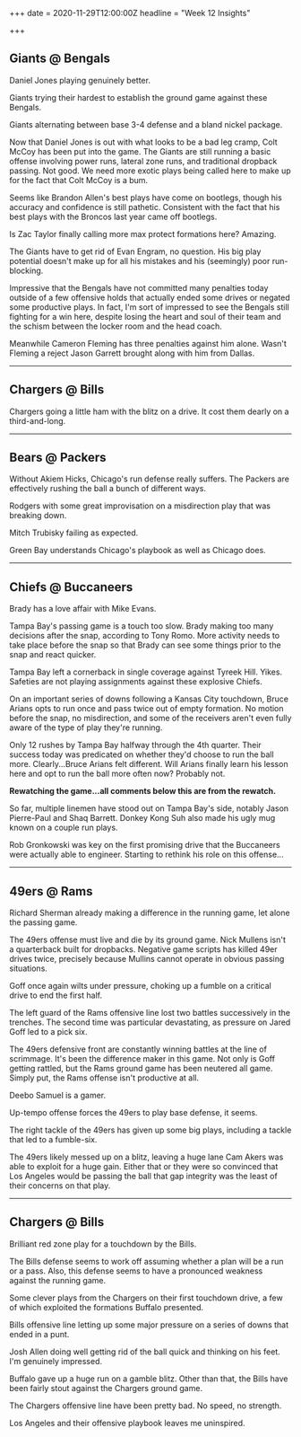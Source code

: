 +++
date = 2020-11-29T12:00:00Z
headline = "Week 12 Insights"

+++
## Giants @ Bengals

Daniel Jones playing genuinely better.

Giants trying their hardest to establish the ground game against these Bengals.

Giants alternating between base 3-4 defense and a bland nickel package.

Now that Daniel Jones is out with what looks to be a bad leg cramp, Colt McCoy has been put into the game. The Giants are still running a basic offense involving power runs, lateral zone runs, and traditional dropback passing. Not good. We need more exotic plays being called here to make up for the fact that Colt McCoy is a bum.

Seems like Brandon Allen's best plays have come on bootlegs, though his accuracy and confidence is still pathetic. Consistent with the fact that his best plays with the Broncos last year came off bootlegs.

Is Zac Taylor finally calling more max protect formations here? Amazing.

The Giants have to get rid of Evan Engram, no question. His big play potential doesn't make up for all his mistakes and his (seemingly) poor run-blocking.

Impressive that the Bengals have not committed many penalties today outside of a few offensive holds that actually ended some drives or negated some productive plays. In fact, I'm sort of impressed to see the Bengals still fighting for a win here, despite losing the heart and soul of their team and the schism between the locker room and the head coach.

Meanwhile Cameron Fleming has three penalties against him alone. Wasn't Fleming a reject Jason Garrett brought along with him from Dallas.

***

## Chargers @ Bills

Chargers going a little ham with the blitz on a drive. It cost them dearly on a third-and-long.

***

## Bears @ Packers

Without Akiem Hicks, Chicago's run defense really suffers. The Packers are effectively rushing the ball a bunch of different ways.

Rodgers with some great improvisation on a misdirection play that was breaking down.

Mitch Trubisky failing as expected.

Green Bay understands Chicago's playbook as well as Chicago does.

***

## Chiefs @ Buccaneers

Brady has a love affair with Mike Evans.

Tampa Bay's passing game is a touch too slow. Brady making too many decisions after the snap, according to Tony Romo. More activity needs to take place before the snap so that Brady can see some things prior to the snap and react quicker.

Tampa Bay left a cornerback in single coverage against Tyreek Hill. Yikes.  Safeties are not playing assignments against these explosive Chiefs.

On an important series of downs following a Kansas City touchdown, Bruce Arians opts to run once and pass twice out of empty formation. No motion before the snap, no misdirection, and some of the receivers aren't even fully aware of the type of play they're running.

Only 12 rushes by Tampa Bay halfway through the 4th quarter. Their success today was predicated on whether they'd choose to run the ball more. Clearly...Bruce Arians felt different. Will Arians finally learn his lesson here and opt to run the ball more often now? Probably not.

**Rewatching the game...all comments below this are from the rewatch.**

So far, multiple linemen have stood out on Tampa Bay's side, notably Jason Pierre-Paul and Shaq Barrett. Donkey Kong Suh also made his ugly mug known on a couple run plays. 

Rob Gronkowski was key on the first promising drive that the Buccaneers were actually able to engineer. Starting to rethink his role on this offense...

***

## 49ers @ Rams

Richard Sherman already making a difference in the running game, let alone the passing game.

The 49ers offense must live and die by its ground game. Nick Mullens isn't a quarterback built for dropbacks. Negative game scripts has killed 49er drives twice, precisely because Mullins cannot operate in obvious passing situations.

Goff once again wilts under pressure, choking up a fumble on a critical drive to end the first half.

The left guard of the Rams offensive line lost two battles successively in the trenches. The second time was particular devastating, as pressure on Jared Goff led to a pick six.

The 49ers defensive front are constantly winning battles at the line of scrimmage. It's been the difference maker in this game. Not only is Goff getting rattled, but the Rams ground game has been neutered all game. Simply put, the Rams offense isn't productive at all.

Deebo Samuel is a gamer.

Up-tempo offense forces the 49ers to play base defense, it seems.

The right tackle of the 49ers has given up some big plays, including a tackle that led to a fumble-six.

The 49ers likely messed up on a blitz, leaving a huge lane Cam Akers was able to exploit for a huge gain. Either that or they were so convinced that Los Angeles would be passing the ball that gap integrity was the least of their concerns on that play.

***

## Chargers @ Bills

Brilliant red zone play for a touchdown by the Bills.

The Bills defense seems to work off assuming whether a plan will be a run or a pass. Also, this defense seems to have a pronounced weakness against the running game.

Some clever plays from the Chargers on their first touchdown drive, a few of which exploited the formations Buffalo presented.

Bills offensive line letting up some major pressure on a series of downs that ended in a punt.

Josh Allen doing well getting rid of the ball quick and thinking on his feet. I'm genuinely impressed.

Buffalo gave up a huge run on a gamble blitz. Other than that, the Bills have been fairly stout against the Chargers ground game.

The Chargers offensive line have been pretty bad. No speed, no strength.

Los Angeles and their offensive playbook leaves me uninspired.